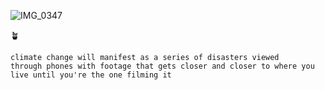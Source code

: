 ![IMG_0347](https://github.com/ciaplant/ciaplant/assets/156520172/83f28bba-1c2f-478c-97ea-f15d18bc577d)

🪴

<code>climate change will manifest as a series of disasters viewed through phones with footage that gets closer and closer to where you live until you're the one filming it</code>

<!---
ciaplant/ciaplant is a ✨ special ✨ repository because its `README.md` (this file) appears on your GitHub profile.
You can click the Preview link to take a look at your changes.
--->
